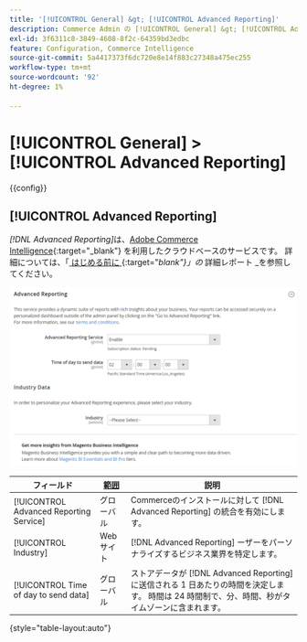 ```yaml
---
title: '[!UICONTROL General] &gt; [!UICONTROL Advanced Reporting]'
description: Commerce Admin の [!UICONTROL General] &gt; [!UICONTROL Advanced Reporting] ページで設定を確認します。
exl-id: 3f6311c8-3849-4608-8f2c-64359bd3edbc
feature: Configuration, Commerce Intelligence
source-git-commit: 5a4417373f6dc720e8e14f883c27348a475ec255
workflow-type: tm+mt
source-wordcount: '92'
ht-degree: 1%

---
```


# [!UICONTROL General] > [!UICONTROL Advanced Reporting]

{{config}}

## [!UICONTROL Advanced Reporting]

_[!DNL Advanced Reporting]_&#x200B;は、[Adobe Commerce Intelligence][1]{:target="_blank"} を利用したクラウドベースのサービスです。 詳細については、「[ はじめる前に ][2]{:target="_blank"}」の_ 詳細レポート _を参照してください。

![ 高度なレポート ](./assets/advanced-reporting.png)<!-- zoom -->

<!-- [Advanced Reporting](https://experienceleague.adobe.com/ja/docs/commerce-admin/start/reporting/business-intelligence#advanced-reporting) -->

| フィールド | [ 範囲 ](../../getting-started/websites-stores-views.md#scope-settings) | 説明 |
|--- |--- |--- |
| [!UICONTROL Advanced Reporting Service] | グローバル | Commerceのインストールに対して [!DNL Advanced Reporting] の統合を有効にします。 |
| [!UICONTROL Industry] | Web サイト | [!DNL Advanced Reporting] ーザーをパーソナライズするビジネス業界を特定します。 |
| [!UICONTROL Time of day to send data] | グローバル | ストアデータが [!DNL Advanced Reporting] に送信される 1 日あたりの時間を決定します。 時間は 24 時間制で、分、時間、秒がタイムゾーンに含まれます。 |

{style="table-layout:auto"}

[1]: https://experienceleague.adobe.com/docs/commerce-business-intelligence/mbi/getting-started.html?lang=ja
[2]: https://experienceleague.adobe.com/docs/commerce-admin/start/reporting/business-intelligence.html?lang=ja#advanced-reporting
